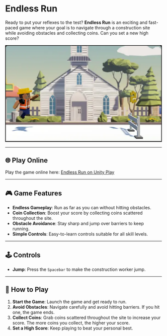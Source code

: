 # Endless Run

Ready to put your reflexes to the test? **Endless Run** is an exciting and fast-paced game where your goal is to navigate through a construction site while avoiding obstacles and collecting coins. Can you set a new high score?

![Endless Run Game](./assets/Endless_Run.png)

---

## 🌐 Play Online

Play the game online here: [Endless Run on Unity Play](https://play.unity.com/en/games/8f20167f-1edf-4544-895d-48bb0e2f055b/endless-run)

---

## 🎮 Game Features

- **Endless Gameplay**: Run as far as you can without hitting obstacles.
- **Coin Collection**: Boost your score by collecting coins scattered throughout the site.
- **Obstacle Avoidance**: Stay sharp and jump over barriers to keep running.
- **Simple Controls**: Easy-to-learn controls suitable for all skill levels.

---

## 🕹️ Controls

- **Jump**: Press the `Spacebar` to make the construction worker jump.

---

## 📖 How to Play

1. **Start the Game**: Launch the game and get ready to run.
2. **Avoid Obstacles**: Navigate carefully and avoid hitting barriers. If you hit one, the game ends.
3. **Collect Coins**: Grab coins scattered throughout the site to increase your score. The more coins you collect, the higher your score.
4. **Set a High Score**: Keep playing to beat your personal best.
